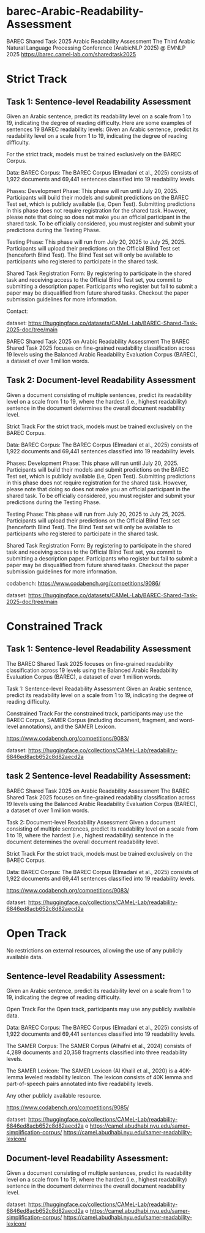# barec-Arabic-Readability-Assessment

BAREC Shared Task 2025
Arabic Readability Assessment
The Third Arabic Natural Language Processing Conference (ArabicNLP 2025) @ EMNLP 2025
https://barec.camel-lab.com/sharedtask2025



# Strict Track
## Task 1: Sentence-level Readability Assessment
Given an Arabic sentence, predict its readability level on a scale from 1 to 19, indicating the degree of reading difficulty. Here are some examples of sentences 19 BAREC readability levels:
Given an Arabic sentence, predict its readability level on a scale from 1 to 19, indicating the degree of reading difficulty.


For the strict track, models must be trained exclusively on the BAREC Corpus.

Data:
BAREC Corpus: The BAREC Corpus (Elmadani et al., 2025) consists of 1,922 documents and 69,441 sentences classified into 19 readability levels.

Phases:
Development Phase: This phase will run until July 20, 2025. Participants will build their models and submit predictions on the BAREC Test set, which is publicly available (i.e, Open Test). Submitting predictions in this phase does not require registration for the shared task. However, please note that doing so does not make you an official participant in the shared task. To be officially considered, you must register and submit your predictions during the Testing Phase.

Testing Phase: This phase will run from July 20, 2025 to July 25, 2025. Participants will upload their predictions on the Official Blind Test set (henceforth Blind Test). The Blind Test set will only be available to participants who registered to participate in the shared task.

Shared Task Registration Form:
By registering to participate in the shared task and receiving access to the Official Blind Test set, you commit to submitting a description paper. Participants who register but fail to submit a paper may be disqualified from future shared tasks. Checkout the paper submission guidelines for more information.

Contact:

dataset: https://huggingface.co/datasets/CAMeL-Lab/BAREC-Shared-Task-2025-doc/tree/main


BAREC Shared Task 2025 on Arabic Readability Assessment
The BAREC Shared Task 2025 focuses on fine-grained readability classification across 19 levels using the Balanced Arabic Readability Evaluation Corpus (BAREC), a dataset of over 1 million words.

## Task 2: Document-level Readability Assessment
Given a document consisting of multiple sentences, predict its readability level on a scale from 1 to 19, where the hardest (i.e., highest readability) sentence in the document determines the overall document readability level.

Strict Track
For the strict track, models must be trained exclusively on the BAREC Corpus.

Data:
BAREC Corpus: The BAREC Corpus (Elmadani et al., 2025) consists of 1,922 documents and 69,441 sentences classified into 19 readability levels.

Phases:
Development Phase: This phase will run until July 20, 2025. Participants will build their models and submit predictions on the BAREC Test set, which is publicly available (i.e, Open Test). Submitting predictions in this phase does not require registration for the shared task. However, please note that doing so does not make you an official participant in the shared task. To be officially considered, you must register and submit your predictions during the Testing Phase.

Testing Phase: This phase will run from July 20, 2025 to July 25, 2025. Participants will upload their predictions on the Official Blind Test set (henceforth Blind Test). The Blind Test set will only be available to participants who registered to participate in the shared task.

Shared Task Registration Form:
By registering to participate in the shared task and receiving access to the Official Blind Test set, you commit to submitting a description paper. Participants who register but fail to submit a paper may be disqualified from future shared tasks. Checkout the paper submission guidelines for more information.

codabench: https://www.codabench.org/competitions/9086/

dataset: https://huggingface.co/datasets/CAMeL-Lab/BAREC-Shared-Task-2025-doc/tree/main

# Constrained Track

## Task 1: Sentence-level Readability Assessment 
The BAREC Shared Task 2025 focuses on fine-grained readability classification across 19 levels using the Balanced Arabic Readability Evaluation Corpus (BAREC), a dataset of over 1 million words.

Task 1: Sentence-level Readability Assessment
Given an Arabic sentence, predict its readability level on a scale from 1 to 19, indicating the degree of reading difficulty.

Constrained Track
For the constrained track, participants may use the BAREC Corpus, SAMER Corpus (including document, fragment, and word-level annotations), and the SAMER Lexicon.

https://www.codabench.org/competitions/9083/

dataset: https://huggingface.co/collections/CAMeL-Lab/readability-6846ed8acb652c8d82aecd2a


## task 2 Sentence-level Readability Assessment:

BAREC Shared Task 2025 on Arabic Readability Assessment
The BAREC Shared Task 2025 focuses on fine-grained readability classification across 19 levels using the Balanced Arabic Readability Evaluation Corpus (BAREC), a dataset of over 1 million words.

Task 2: Document-level Readability Assessment
Given a document consisting of multiple sentences, predict its readability level on a scale from 1 to 19, where the hardest (i.e., highest readability) sentence in the document determines the overall document readability level.

Strict Track
For the strict track, models must be trained exclusively on the BAREC Corpus.

Data:
BAREC Corpus: The BAREC Corpus (Elmadani et al., 2025) consists of 1,922 documents and 69,441 sentences classified into 19 readability levels.


https://www.codabench.org/competitions/9083/

dataset: https://huggingface.co/collections/CAMeL-Lab/readability-6846ed8acb652c8d82aecd2a



# Open Track
No restrictions on external resources, allowing the use of any publicly available data.

## Sentence-level Readability Assessment:
Given an Arabic sentence, predict its readability level on a scale from 1 to 19, indicating the degree of reading difficulty.

Open Track
For the Open track, participants may use any publicly available data.

Data:
BAREC Corpus: The BAREC Corpus (Elmadani et al., 2025) consists of 1,922 documents and 69,441 sentences classified into 19 readability levels.

The SAMER Corpus: The SAMER Corpus (Alhafni et al., 2024) consists of 4,289 documents and 20,358 fragments classified into three readability levels.

The SAMER Lexicon: The SAMER Lexicon (Al Khalil et al., 2020) is a 40K-lemma leveled readability lexicon. The lexicon consists of 40K lemma and part-of-speech pairs annotated into five readability levels.

Any other publicly available resource.


https://www.codabench.org/competitions/9085/


dataset: https://huggingface.co/collections/CAMeL-Lab/readability-6846ed8acb652c8d82aecd2a
o https://camel.abudhabi.nyu.edu/samer-simplification-corpus/
https://camel.abudhabi.nyu.edu/samer-readability-lexicon/

## Document-level Readability Assessment:

Given a document consisting of multiple sentences, predict its readability level on a scale from 1 to 19, where the hardest (i.e., highest readability) sentence in the document determines the overall document readability level.

dataset: https://huggingface.co/collections/CAMeL-Lab/readability-6846ed8acb652c8d82aecd2a
o https://camel.abudhabi.nyu.edu/samer-simplification-corpus/
https://camel.abudhabi.nyu.edu/samer-readability-lexicon/

